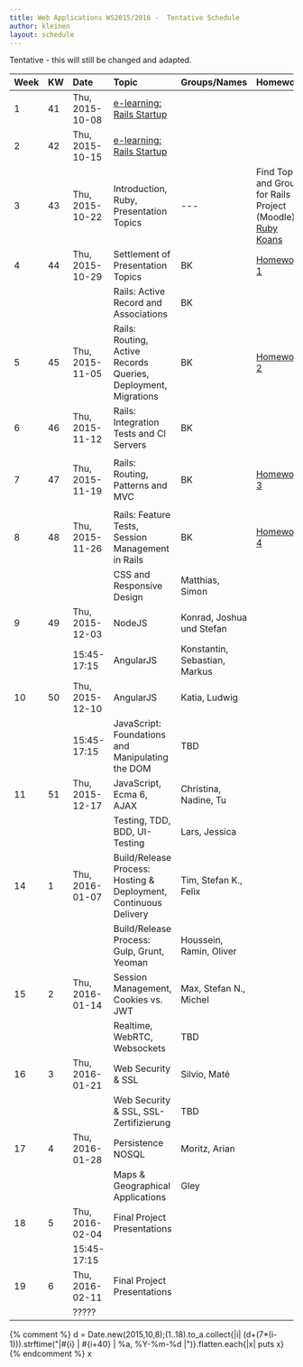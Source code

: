 ```yaml
---
title: Web Applications WS2015/2016 -  Tentative Schedule
author: kleinen
layout: schedule
---
```


Tentative - this will still be changed and adapted.


| Week | KW | Date            | Topic                                                             | Groups/Names                  | Homework                                                                                                             |
|:-----|:---|:----------------|:------------------------------------------------------------------|:------------------------------|:---------------------------------------------------------------------------------------------------------------------|
| 1    | 41 | Thu, 2015-10-08 | [e-learning: Rails Startup](../index.html#schedule)               |                               |                                                                                                                      |
| 2    | 42 | Thu, 2015-10-15 | [e-learning: Rails Startup](../index.html#schedule)               |                               |                                                                                                                      |
| 3    | 43 | Thu, 2015-10-22 | Introduction, Ruby, Presentation Topics                           | ---                           | Find Topic and Group for Rails Project (Moodle), [Ruby Koans](https://github.com/htw-imi-wt1wa-ws2015/ruby-learning) |
| 4    | 44 | Thu, 2015-10-29 | Settlement of Presentation Topics                                 | BK                            | [Homework 1](../homework/week1.html)                                                                                 |
|      |    |                 | Rails: Active Record and Associations                             | BK                            |                                                                                                                      |
| 5    | 45 | Thu, 2015-11-05 | Rails: Routing, Active Records Queries, Deployment, Migrations    | BK                            | [Homework 2](../homework/week2.html)                                                                                 |
| 6    | 46 | Thu, 2015-11-12 | Rails: Integration Tests and CI Servers                           | BK                            |                                                                                                                      |
|      |    |                 |                                                                   |                               |                                                                                                                      |
| 7    | 47 | Thu, 2015-11-19 | Rails: Routing, Patterns and  MVC                                 | BK                            | [Homework 3](../homework/week3.html)                                                                                 |
|      |    |                 |                                                                   |                               |                                                                                                                      |
| 8    | 48 | Thu, 2015-11-26 | Rails: Feature Tests, Session Management in Rails                 | BK                            | [Homework 4](../homework/week4.html)                                                                                 |
|      |    |                 | CSS and Responsive Design                                         | Matthias, Simon               |                                                                                                                      |
| 9    | 49 | Thu, 2015-12-03 | NodeJS                                                            | Konrad, Joshua und Stefan     |                                                                                                                      |
|      |    | 15:45-17:15     | AngularJS                                                         | Konstantin, Sebastian, Markus |                                                                                                                      |
| 10   | 50 | Thu, 2015-12-10 | AngularJS                                                         | Katia, Ludwig                 |                                                                                                                      |
|      |    | 15:45-17:15     | JavaScript: Foundations and Manipulating the DOM                  | TBD                           |                                                                                                                      |
| 11   | 51 | Thu, 2015-12-17 | JavaScript, Ecma 6, AJAX                                          | Christina, Nadine, Tu         |                                                                                                                      |
|      |    |                 | Testing, TDD, BDD, UI-Testing                                     | Lars, Jessica                 |                                                                                                                      |
| 14   | 1  | Thu, 2016-01-07 | Build/Release Process:  Hosting & Deployment, Continuous Delivery | Tim, Stefan K., Felix         |                                                                                                                      |
|      |    |                 | Build/Release Process: Gulp, Grunt, Yeoman                        | Houssein, Ramin, Oliver       |                                                                                                                      |
| 15   | 2  | Thu, 2016-01-14 | Session Management, Cookies vs. JWT                               | Max, Stefan N., Michel        |                                                                                                                      |
|      |    |                 | Realtime, WebRTC, Websockets                                      | TBD                           |                                                                                                                      |
| 16   | 3  | Thu, 2016-01-21 | Web Security & SSL                                                | Silvio, Maté                  |                                                                                                                      |
|      |    |                 | Web Security & SSL, SSL-Zertifizierung                            | TBD                           |                                                                                                                      |
| 17   | 4  | Thu, 2016-01-28 | Persistence NOSQL                                                 | Moritz, Arian                 |                                                                                                                      |
|      |    |                 | Maps & Geographical Applications                                  | Gley                          |                                                                                                                      |
| 18   | 5  | Thu, 2016-02-04 | Final Project Presentations                                       |                               |                                                                                                                      |
|      |    | 15:45-17:15     |                                                                   |                               |                                                                                                                      |
| 19   | 6  | Thu, 2016-02-11 | Final Project Presentations                                       |                               |                                                                                                                      |
|      |    | ?????           |                                                                   |                               |                                                                                                                      |

{% comment %}
d = Date.new(2015,10,8);(1..18).to_a.collect{|i| (d+(7*(i-1))).strftime("|#{i} | #{i+40} | %a, %Y-%m-%d |")}.flatten.each{|x| puts x}
{% endcomment %}
x
